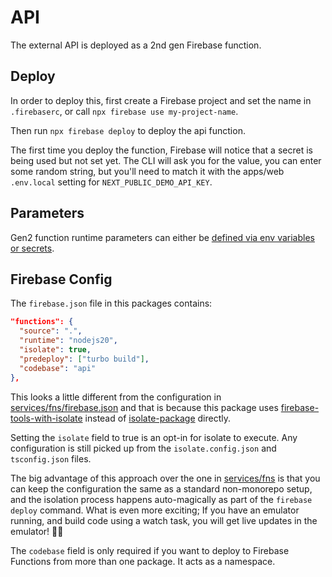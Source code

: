 # API

The external API is deployed as a 2nd gen Firebase function.

## Deploy

In order to deploy this, first create a Firebase project and set the name in
`.firebaserc`, or call `npx firebase use my-project-name`.

Then run `npx firebase deploy` to deploy the api function.

The first time you deploy the function, Firebase will notice that a secret is
being used but not set yet. The CLI will ask you for the value, you can enter
some random string, but you'll need to match it with the apps/web `.env.local`
setting for `NEXT_PUBLIC_DEMO_API_KEY`.

## Parameters

Gen2 function runtime parameters can either be
[defined via env variables or secrets](https://firebase.google.com/docs/functions/config-env?gen=2nd#params).

## Firebase Config

The `firebase.json` file in this packages contains:

```json
"functions": {
  "source": ".",
  "runtime": "nodejs20",
  "isolate": true,
  "predeploy": ["turbo build"],
  "codebase": "api"
},
```

This looks a little different from the configuration in
[services/fns/firebase.json](../fns/README.md#firebase-config) and that is
because this package uses
[firebase-tools-with-isolate](https://github.com/0x80/firebase-tools-with-isolate)
instead of [isolate-package](https://github.com/0x80/isolate-package) directly.

Setting the `isolate` field to true is an opt-in for isolate to execute. Any
configuration is still picked up from the `isolate.config.json` and
`tsconfig.json` files.

The big advantage of this approach over the one in
[services/fns](../fns/README.md#firebase-config) is that you can keep the
configuration the same as a standard non-monorepo setup, and the isolation
process happens auto-magically as part of the `firebase deploy` command. What is
even more exciting; If you have an emulator running, and build code using a
watch task, you will get live updates in the emulator! 🌈✨

The `codebase` field is only required if you want to deploy to Firebase
Functions from more than one package. It acts as a namespace.

